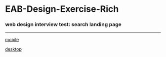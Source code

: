 # EAB-Design-Exercise-Rich
### web design interview test: search landing page
_________________________________________________

[mobile](https://github.com/LandrumTrev/EAB-Design-Exercise-Rich/blob/master/images/iPhone5-320x568-100.jpg)

[desktop](https://github.com/LandrumTrev/EAB-Design-Exercise-Rich/blob/master/images/Laptop-1200x800-100.jpg)